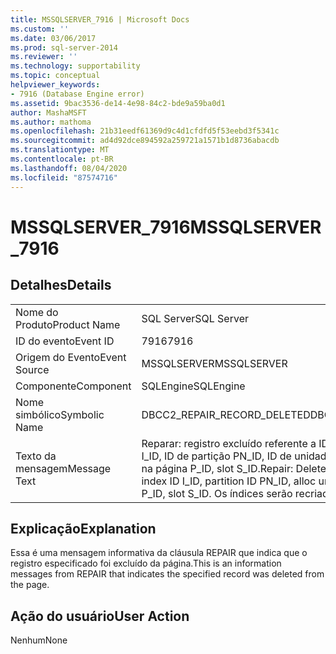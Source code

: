 ```yaml
---
title: MSSQLSERVER_7916 | Microsoft Docs
ms.custom: ''
ms.date: 03/06/2017
ms.prod: sql-server-2014
ms.reviewer: ''
ms.technology: supportability
ms.topic: conceptual
helpviewer_keywords:
- 7916 (Database Engine error)
ms.assetid: 9bac3536-de14-4e98-84c2-bde9a59ba0d1
author: MashaMSFT
ms.author: mathoma
ms.openlocfilehash: 21b31eedf61369d9c4d1cfdfd5f53eebd3f5341c
ms.sourcegitcommit: ad4d92dce894592a259721a1571b1d8736abacdb
ms.translationtype: MT
ms.contentlocale: pt-BR
ms.lasthandoff: 08/04/2020
ms.locfileid: "87574716"
---
```

# <a name="mssqlserver_7916"></a><span data-ttu-id="b9118-102">MSSQLSERVER_7916</span><span class="sxs-lookup"><span data-stu-id="b9118-102">MSSQLSERVER_7916</span></span>
    
## <a name="details"></a><span data-ttu-id="b9118-103">Detalhes</span><span class="sxs-lookup"><span data-stu-id="b9118-103">Details</span></span>  
  
|||  
|-|-|  
|<span data-ttu-id="b9118-104">Nome do Produto</span><span class="sxs-lookup"><span data-stu-id="b9118-104">Product Name</span></span>|<span data-ttu-id="b9118-105">SQL Server</span><span class="sxs-lookup"><span data-stu-id="b9118-105">SQL Server</span></span>|  
|<span data-ttu-id="b9118-106">ID do evento</span><span class="sxs-lookup"><span data-stu-id="b9118-106">Event ID</span></span>|<span data-ttu-id="b9118-107">7916</span><span class="sxs-lookup"><span data-stu-id="b9118-107">7916</span></span>|  
|<span data-ttu-id="b9118-108">Origem do Evento</span><span class="sxs-lookup"><span data-stu-id="b9118-108">Event Source</span></span>|<span data-ttu-id="b9118-109">MSSQLSERVER</span><span class="sxs-lookup"><span data-stu-id="b9118-109">MSSQLSERVER</span></span>|  
|<span data-ttu-id="b9118-110">Componente</span><span class="sxs-lookup"><span data-stu-id="b9118-110">Component</span></span>|<span data-ttu-id="b9118-111">SQLEngine</span><span class="sxs-lookup"><span data-stu-id="b9118-111">SQLEngine</span></span>|  
|<span data-ttu-id="b9118-112">Nome simbólico</span><span class="sxs-lookup"><span data-stu-id="b9118-112">Symbolic Name</span></span>|<span data-ttu-id="b9118-113">DBCC2_REPAIR_RECORD_DELETED</span><span class="sxs-lookup"><span data-stu-id="b9118-113">DBCC2_REPAIR_RECORD_DELETED</span></span>|  
|<span data-ttu-id="b9118-114">Texto da mensagem</span><span class="sxs-lookup"><span data-stu-id="b9118-114">Message Text</span></span>|<span data-ttu-id="b9118-115">Reparar: registro excluído referente a ID de objeto O_ID, ID de índice I_ID, ID de partição PN_ID, ID de unidade de alocação A_ID (tipo TYPE), na página P_ID, slot S_ID.</span><span class="sxs-lookup"><span data-stu-id="b9118-115">Repair: Deleted record for object ID O_ID, index ID I_ID, partition ID PN_ID, alloc unit ID A_ID (type TYPE), on page P_ID, slot S_ID.</span></span> <span data-ttu-id="b9118-116">Os índices serão recriados.</span><span class="sxs-lookup"><span data-stu-id="b9118-116">Indexes will be rebuilt.</span></span>|  
  
## <a name="explanation"></a><span data-ttu-id="b9118-117">Explicação</span><span class="sxs-lookup"><span data-stu-id="b9118-117">Explanation</span></span>  
 <span data-ttu-id="b9118-118">Essa é uma mensagem informativa da cláusula REPAIR que indica que o registro especificado foi excluído da página.</span><span class="sxs-lookup"><span data-stu-id="b9118-118">This is an information messages from REPAIR that indicates the specified record was deleted from the page.</span></span>  
  
## <a name="user-action"></a><span data-ttu-id="b9118-119">Ação do usuário</span><span class="sxs-lookup"><span data-stu-id="b9118-119">User Action</span></span>  
 <span data-ttu-id="b9118-120">Nenhum</span><span class="sxs-lookup"><span data-stu-id="b9118-120">None</span></span>  
  
  
